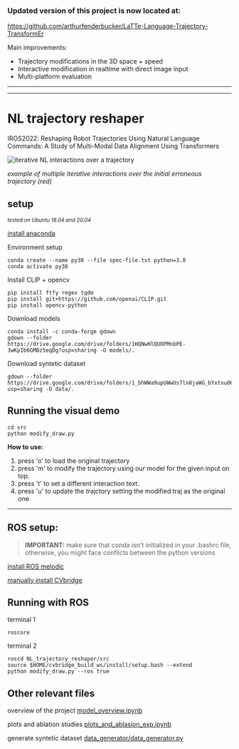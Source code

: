 
### Updated version of this project is now located at:
https://github.com/arthurfenderbucker/LaTTe-Language-Trajectory-TransformEr

Main improvements:
- Trajectory modifications in the 3D space + speed
- Interactive modification in realtime with direct image input
- Multi-platform evaluation

---
---
# NL trajectory reshaper
IROS2022: Reshaping Robot Trajectories Using Natural Language Commands: A Study of Multi-Modal Data Alignment Using Transformers


![iterative NL interactions over a trajectory](./docs/media/interactions.gif)

_example of multiple iterative interactions over the initial erroneous
trajectory (red)_


## setup
<sub>_tested on Ubuntu 18.04 and 20.04_</sup>

[install anaconda](https://docs.anaconda.com/anaconda/install/linux/)

Environment setup
```
conda create --name py38 --file spec-file.txt python=3.8
conda activate py38
```
Install CLIP + opencv
```
pip install ftfy regex tqdm
pip install git+https://github.com/openai/CLIP.git
pip install opencv-python
```


Download models

```
conda install -c conda-forge gdown
gdown --folder https://drive.google.com/drive/folders/1HQNwHlQUOPMnbPE-3wKpIb6GMBz5eqDg?usp=sharing -O models/.
```
Download syntetic dataset
```
gdown --folder https://drive.google.com/drive/folders/1_bhWWa9upUWwUs7ln8jaWG_bYxtxuOCt?usp=sharing -O data/.
```

## Running the visual demo

```
cd src
python modify_draw.py
```

**How to use:**

1) press 'o' to load the original trajectory
2) press 'm' to modify the trajectory using our model for the given input on top.
3) press 't' to set a different interaction text.
4) press 'u' to update the trajctory setting the modified traj as the original one




---
## ROS setup:

> **IMPORTANT:** make sure that conda isn't initialized in your .bashrc file, otherwise, you might face conflicts between the python versions 

[install ROS melodic](http://wiki.ros.org/melodic/Installation/Ubuntu)

[manually install CVbridge](https://cyaninfinite.com/ros-cv-bridge-with-python-3/)

## Running with ROS
terminal 1
```
roscore
```
terminal 2
```
roscd NL_trajectory_reshaper/src
source $HOME/cvbridge_build_ws/install/setup.bash --extend
python modify_draw.py --ros true
```


## Other relevant files
overview of the project
[model_overview.ipynb](model_overview.ipynb)


plots and ablation studies
[plots_and_ablasion_exp.ipynb](plots_and_ablasion_exp.ipynb)

generate syntetic dataset
[data_generator/data_generator.py](data_generator/data_generator.py)
